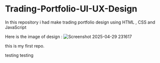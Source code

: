 # Trading-Portfolio-UI-UX-Design
In this repository i had make trading portfolio design using HTML , CSS and JavaScript 

Here is the image of design :
![Screenshot 2025-04-29 231617](https://github.com/user-attachments/assets/f41bba2c-e61d-4e1a-994b-730c9ad88e11)

this is my first repo.

testing testing

